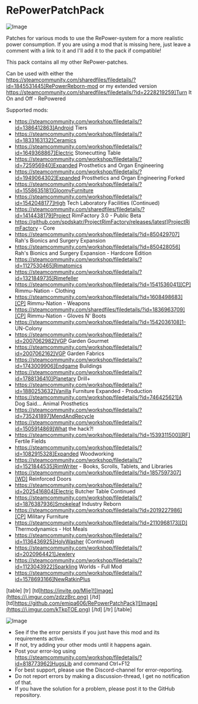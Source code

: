 # RePowerPatchPack

![Image](https://i.imgur.com/WAEzk68.png)


Patches for various mods to use the RePower-system for a more realistic power consumption.
If you are using a mod that is missing here, just leave a comment with a link to it and I&apos;ll add it to the pack if compatible!

This pack contains all my other RePower-patches.

Can be used with either the https://steamcommunity.com/sharedfiles/filedetails/?id=1845531445]RePowerReborn-mod or my extended version https://steamcommunity.com/sharedfiles/filedetails/?id=2228219259]Turn It On and Off - RePowered

Supported mods:


- https://steamcommunity.com/workshop/filedetails/?id=1386412863]Android Tiers
- https://steamcommunity.com/workshop/filedetails/?id=1833163132]Ceramics
- https://steamcommunity.com/workshop/filedetails/?id=1649368867]Electric Stonecutting Table
- https://steamcommunity.com/workshop/filedetails/?id=725956940]Expanded Prosthetics and Organ Engineering
- https://steamcommunity.com/workshop/filedetails/?id=1949064302]Expanded Prosthetics and Organ Engineering Forked
- https://steamcommunity.com/workshop/filedetails/?id=1558635181]GloomyFurniture
- https://steamcommunity.com/workshop/filedetails/?id=1542048177]High Tech Laboratory Facilities (Continued)
- https://steamcommunity.com/sharedfiles/filedetails/?id=1414438179]Project RimFactory 3.0 - Public Beta
- https://github.com/spdskatr/ProjectRimFactory/releases/latest]ProjectRimFactory - Core
- https://steamcommunity.com/workshop/filedetails/?id=850429707] Rah&apos;s Bionics and Surgery Expansion
- https://steamcommunity.com/workshop/filedetails/?id=850428056] Rah&apos;s Bionics and Surgery Expansion - Hardcore Edition
- https://steamcommunity.com/workshop/filedetails/?id=1127530465]Rimatomics
- https://steamcommunity.com/workshop/filedetails/?id=1321849735]Rimefeller
- https://steamcommunity.com/workshop/filedetails/?id=1541536041][CP] Rimmu-Nation - Clothing
- https://steamcommunity.com/workshop/filedetails/?id=1608498683][CP] Rimmu-Nation - Weapons
- https://steamcommunity.com/sharedfiles/filedetails/?id=1836963709][CP] Rimmu-Nation - Gloves N&apos; Boots
- https://steamcommunity.com/workshop/filedetails/?id=1542036108]1- UN-Colony
- https://steamcommunity.com/workshop/filedetails/?id=2007062982]VGP Garden Gourmet
- https://steamcommunity.com/workshop/filedetails/?id=2007062162]VGP Garden Fabrics
- https://steamcommunity.com/workshop/filedetails/?id=1743009906]Endgame Buildings
- https://steamcommunity.com/workshop/filedetails/?id=1788136410]Planetary Drill+
- https://steamcommunity.com/workshop/filedetails/?id=1880253632]Vanilla Furniture Expanded - Production
- https://steamcommunity.com/workshop/filedetails/?id=746425621]A Dog Said... Animal Prosthetics
- https://steamcommunity.com/workshop/filedetails/?id=735241897]MendAndRecycle
- https://steamcommunity.com/workshop/filedetails/?id=1505914869]What the hack?!
- https://steamcommunity.com/workshop/filedetails/?id=1539311500][RF] Fertile Fields
- https://steamcommunity.com/workshop/filedetails/?id=1082915328]Expanded Woodworking
- https://steamcommunity.com/workshop/filedetails/?id=1521844535]RimWriter - Books, Scrolls, Tablets, and Libraries
- https://steamcommunity.com/workshop/filedetails/?id=1857597307][WD] Reinforced Doors
- https://steamcommunity.com/workshop/filedetails/?id=2025416804]Electric Butcher Table Continued
- https://steamcommunity.com/workshop/filedetails/?id=1876387936]Smokeleaf Industry Reborn
- https://steamcommunity.com/workshop/filedetails/?id=2019227986][CP] Military Furniture
- https://steamcommunity.com/workshop/filedetails/?id=2110968173][D] Thermodynamics - Hot Meals
- https://steamcommunity.com/workshop/filedetails/?id=1136436925]HolyWasher (Continued)
- https://steamcommunity.com/workshop/filedetails/?id=2020964421]Jewlery
- https://steamcommunity.com/workshop/filedetails/?id=1123043922]Sparkling Worlds - Full Mod
- https://steamcommunity.com/workshop/filedetails/?id=1578693166]NewRatkinPlus



[table]
	[tr]
		[td]https://invite.gg/Mlie]![Image](https://i.imgur.com/zdzzBrc.png)
[/td]
		[td]https://github.com/emipa606/RePowerPatchPack]![Image](https://i.imgur.com/kTkpTOE.png)
[/td]
	[/tr]
[/table]

![Image](https://i.imgur.com/Rs6T6cr.png)



-  See if the the error persists if you just have this mod and its requirements active.
-  If not, try adding your other mods until it happens again.
-  Post your error-log using https://steamcommunity.com/workshop/filedetails/?id=818773962]HugsLib and command Ctrl+F12
-  For best support, please use the Discord-channel for error-reporting.
-  Do not report errors by making a discussion-thread, I get no notification of that.
-  If you have the solution for a problem, please post it to the GitHub repository.



